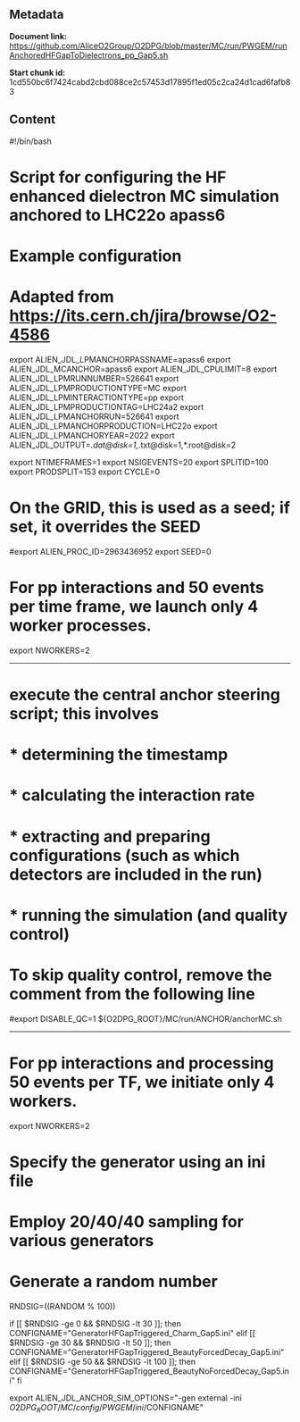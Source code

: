 ## Metadata

**Document link:** https://github.com/AliceO2Group/O2DPG/blob/master/MC/run/PWGEM/runAnchoredHFGapToDielectrons_pp_Gap5.sh

**Start chunk id:** 1cd550bc6f7424cabd2cbd088ce2c57453d17895f1ed05c2ca24d1cad6fafb83

## Content

#!/bin/bash

#
# Script for configuring the HF enhanced dielectron MC simulation anchored to LHC22o apass6
#

# Example configuration
# Adapted from https://its.cern.ch/jira/browse/O2-4586
export ALIEN_JDL_LPMANCHORPASSNAME=apass6
export ALIEN_JDL_MCANCHOR=apass6
export ALIEN_JDL_CPULIMIT=8
export ALIEN_JDL_LPMRUNNUMBER=526641
export ALIEN_JDL_LPMPRODUCTIONTYPE=MC
export ALIEN_JDL_LPMINTERACTIONTYPE=pp
export ALIEN_JDL_LPMPRODUCTIONTAG=LHC24a2
export ALIEN_JDL_LPMANCHORRUN=526641
export ALIEN_JDL_LPMANCHORPRODUCTION=LHC22o
export ALIEN_JDL_LPMANCHORYEAR=2022
export ALIEN_JDL_OUTPUT=*.dat@disk=1,*.txt@disk=1,*.root@disk=2

export NTIMEFRAMES=1
export NSIGEVENTS=20
export SPLITID=100
export PRODSPLIT=153
export CYCLE=0

# On the GRID, this is used as a seed; if set, it overrides the SEED
#export ALIEN_PROC_ID=2963436952
export SEED=0

# For pp interactions and 50 events per time frame, we launch only 4 worker processes.
export NWORKERS=2

---

# execute the central anchor steering script; this involves
# * determining the timestamp
# * calculating the interaction rate
# * extracting and preparing configurations (such as which detectors are included in the run)
# * running the simulation (and quality control)
# To skip quality control, remove the comment from the following line
#export DISABLE_QC=1
${O2DPG_ROOT}/MC/run/ANCHOR/anchorMC.sh

---

# For pp interactions and processing 50 events per TF, we initiate only 4 workers.
export NWORKERS=2

# Specify the generator using an ini file
# Employ 20/40/40 sampling for various generators
# Generate a random number
RNDSIG=$(($RANDOM % 100))


if [[ $RNDSIG -ge 0 && $RNDSIG -lt 30 ]];
then
        CONFIGNAME="GeneratorHFGapTriggered_Charm_Gap5.ini"
elif [[ $RNDSIG -ge 30 && $RNDSIG -lt 50 ]];
then
        CONFIGNAME="GeneratorHFGapTriggered_BeautyForcedDecay_Gap5.ini"
elif [[ $RNDSIG -ge 50 && $RNDSIG -lt 100 ]];
then
        CONFIGNAME="GeneratorHFGapTriggered_BeautyNoForcedDecay_Gap5.ini"
fi

export ALIEN_JDL_ANCHOR_SIM_OPTIONS="-gen external -ini $O2DPG_ROOT/MC/config/PWGEM/ini/$CONFIGNAME"